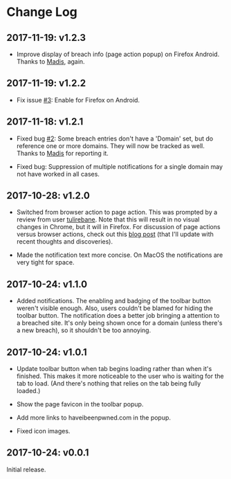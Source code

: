 Change Log
==========

2017-11-19: v1.2.3
------------------

* Improve display of breach info (page action popup) on Firefox Android. Thanks to [Madis](https://github.com/Madis0), again.

2017-11-19: v1.2.2
------------------

* Fix issue [#3](https://github.com/adam-p/breached/issues/3): Enable for Firefox on Android.

2017-11-18: v1.2.1
------------------

* Fixed bug [#2](https://github.com/adam-p/breached/issues/2): Some breach entries don't have a 'Domain' set, but do reference one or more domains. They will now be tracked as well. Thanks to [Madis](https://github.com/Madis0) for reporting it.

* Fixed bug: Suppression of multiple notifications for a single domain may not have worked in all cases.


2017-10-28: v1.2.0
------------------

* Switched from browser action to page action. This was prompted by a review from user [tulirebane](https://addons.mozilla.org/en-US/firefox/addon/breached/reviews/940746/). Note that this will result in no visual changes in Chrome, but it will in Firefox. For discussion of page actions versus browser actions, check out this [blog post](http://crypti.cc/blog/2013/03/24/pageaction-interaction) (that I'll update with recent thoughts and discoveries).

* Made the notification text more concise. On MacOS the notifications are very tight for space.


2017-10-24: v1.1.0
------------------

* Added notifications. The enabling and badging of the toolbar button weren't visible enough. Also, users couldn't be blamed for hiding the toolbar button. The notification does a better job bringing a attention to a breached site. It's only being shown once for a domain (unless there's a new breach), so it shouldn't be too annoying.


2017-10-24: v1.0.1
------------------

* Update toolbar button when tab begins loading rather than when it's finished. This makes it more noticeable to the user who is waiting for the tab to load. (And there's nothing that relies on the tab being fully loaded.)

* Show the page favicon in the toolbar popup.

* Add more links to haveibeenpwned.com in the popup.

* Fixed icon images.


2017-10-24: v0.0.1
------------------

Initial release.
